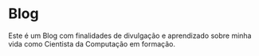 # Blog
Este é um Blog com finalidades de divulgação e aprendizado sobre minha vida como Cientista da Computação em formação.

